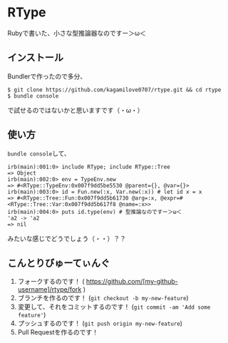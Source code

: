 # RType

Rubyで書いた、小さな型推論器なのですー＞ω＜

## インストール

Bundlerで作ったので多分、

```
$ git clone https://github.com/kagamilove0707/rtype.git && cd rtype
$ bundle console
```

で試せるのではないかと思いますです（・ω・）

## 使い方

`bundle console`して、

```irb
irb(main):001:0> include RType; include RType::Tree
=> Object
irb(main):002:0> env = TypeEnv.new
=> #<RType::TypeEnv:0x007f9dd5be5530 @parent={}, @var={}>
irb(main):003:0> id = Fun.new(:x, Var.new(:x)) # let id x = x
=> #<RType::Tree::Fun:0x007f9dd5b61730 @arg=:x, @expr=#<RType::Tree::Var:0x007f9dd5b617f8 @name=:x>>
irb(main):004:0> puts id.type(env) # 型推論なのですー＞ω＜
'a2 -> 'a2
=> nil
```

みたいな感じでどうでしょう（・・）？？

## こんとりびゅーてぃんぐ

1. フォークするのです！ ( https://github.com/[my-github-username]/rtype/fork )
2. ブランチを作るのです！ (`git checkout -b my-new-feature`)
3. 変更して、それをコミットするのです！ (`git commit -am 'Add some feature'`)
4. プッシュするのです！ (`git push origin my-new-feature`)
5. Pull Requestを作るのです！
